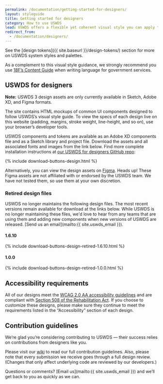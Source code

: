 ```yaml
---
permalink: /documentation/getting-started-for-designers/
layout: styleguide
title: Getting started for designers
category: How to use USWDS
lead: USWDS offers a flexible yet coherent visual style you can apply to any government website. Our visual style offers a clean, modern aesthetic that meets high standards of usability and accessibility while promoting credibility and trust.
redirect_from:
  - /documentation/designers/
---
```


See the [design tokens]({{ site.baseurl }}/design-tokens/) section for more on USWDS system styles and palettes.

As a complement to this visual style guidance, we strongly recommend you use [18F’s Content Guide](https://pages.18f.gov/content-guide/) when writing language for government services.

## USWDS for designers

<div class="site-note"><strong>Note:</strong> USWDS 3 design assets are only currently available in Sketch, Adobe XD, and Figma formats.</div>

The site contains HTML mockups of common UI components designed to follow USWDS’s visual style guide. To view the specs of each design live on this website (padding, margins, stroke weight, line-height, and so on), use your browser’s developer tools.

USWDS components and tokens are available as an Adobe XD components file and as a Sketch library and project file. Download the assets and all associated fonts and images from the link below. Find more complete installation instructions at [our USWDS for designers GitHub repo](https://www.github.com/uswds/uswds-for-designers):

{% include download-buttons-design.html %}

Alternatively, you can view the design assets on [Figma](https://figma.com/community/file/836611771720754351). Heads up! These Figma assets are not affiliated with or endorsed by the USWDS team. We have not tested them, so use them at your own discretion.


### Retired design files
USWDS no longer maintains the following design files. The most recent versions remain available for download at the links below. While USWDS is no longer maintaining these files, we'd love to hear from any teams that are using them and adding new components when new versions of USWDS are released. [Send us an email](mailto:{{ site.uswds_email }}).

#### 1.6.10
{% include download-buttons-design-retired-1.6.10.html %}

#### 1.0.0
{% include download-buttons-design-retired-1.0.0.html %}

## Accessibility requirements

All of our designs meet the [WCAG 2.0 AA accessibility guidelines](https://www.w3.org/TR/WCAG20/) and are compliant with [Section 508 of the Rehabilitation Act](http://www.section508.gov/). If you choose to customize these designs, please make sure they continue to meet the requirements listed in the “Accessibility” section of each design.

## Contribution guidelines

We’re glad you’re considering contributing to USWDS — their success relies on contributions from designers like you.

Please visit our [wiki](https://github.com/uswds/uswds/wiki/Contribution-Guidelines:-Design) to read our full contribution guidelines. Also, please note that every submission we receive goes through a full design review. (Changes that only affect underlying code are reviewed by our developers.)

Questions or comments? [Email us](mailto:{{ site.uswds_email }}) and we’ll get back to you as quickly as we can.
